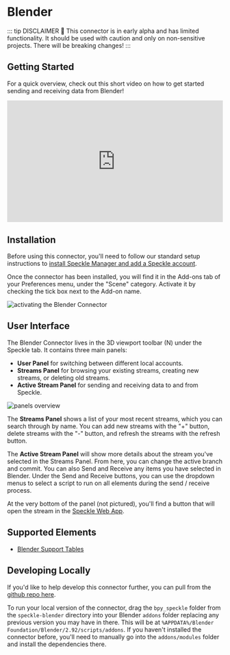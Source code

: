 # Blender

::: tip DISCLAIMER 🐉
This connector is in early alpha and has limited functionality.
It should be used with caution and only on non-sensitive projects.
There will be breaking changes!
:::

## Getting Started

For a quick overview, check out this short video on how to get started sending and receiving data from Blender!

<div style="position: relative;padding-bottom: 56.25%;"><iframe width="100%" height="100%" style="position: absolute;" src="https://www.youtube.com/embed/vy-i6lCdMOE" title="YouTube video player" frameborder="0" allow="accelerometer; autoplay; clipboard-write; encrypted-media; gyroscope; picture-in-picture" allowfullscreen></iframe></div>

## Installation

Before using this connector, you'll need to follow our standard setup instructions to [install Speckle Manager and add a Speckle account](/user/manager).

Once the connector has been installed, you will find it in the Add-ons tab of your Preferences menu, under the "Scene" category. Activate it by checking the tick box next to the Add-on name.

![activating the Blender Connector](./img-blender/enable-addon.png)

## User Interface

The Blender Connector lives in the 3D viewport toolbar (N) under the Speckle tab. It contains three main panels:

- **User Panel** for switching between different local accounts.
- **Streams Panel** for browsing your existing streams, creating new streams, or deleting old streams.
- **Active Stream Panel** for sending and receiving data to and from Speckle.

![panels overview](./img-blender/sidebar-menu.png)

The **Streams Panel** shows a list of your most recent streams, which you can search through by name. You can add new streams with the "+" button, delete streams with the "-" button, and refresh the streams with the refresh button.

The **Active Stream Panel** will show more details about the stream you've selected in the Streams Panel. From here, you can change the active branch and commit. You can also Send and Receive any items you have selected in Blender. Under the Send and Receive buttons, you can use the dropdown menus to select a script to run on all elements during the send / receive process.

At the very bottom of the panel (not pictured), you'll find a button that will open the stream in the [Speckle Web App](/user/web).

## Supported Elements

- [Blender Support Tables](/user/support-tables.html#blender)

## Developing Locally

If you'd like to help develop this connector further, you can pull from the [github repo here](https://github.com/specklesystems/speckle-blender).

To run your local version of the connector, drag the `bpy_speckle` folder from the `speckle-blender` directory into your Blender `addons` folder replacing any previous version you may have in there. This will be at `%APPDATA%/Blender Foundation/Blender/2.92/scripts/addons`. If you haven't installed the connector before, you'll need to manually go into the `addons/modules` folder and install the dependencies there.

